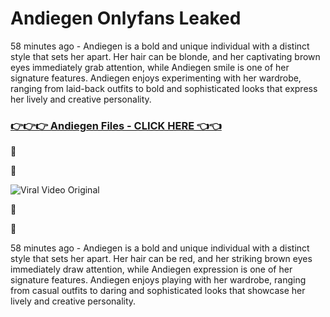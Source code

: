 # Andiegen Onlyfans Leaked

<p>58 minutes ago - Andiegen is a bold and unique individual with a distinct style that sets her apart. Her hair can be blonde, and her captivating brown eyes immediately grab attention, while Andiegen smile is one of her signature features. Andiegen enjoys experimenting with her wardrobe, ranging from laid-back outfits to bold and sophisticated looks that express her lively and creative personality.</p><p>
<h3><a href="https://fansleaks.com-getfree.pro/andiegen" rel="nofollow">👉👉👉 Andiegen Files - CLICK HERE 👈👈</a></h3>
<p>🔻</p>
<p>🔻</p> <p>
<a href="https://fansleaks.com-getfree.pro/andiegen" rel="nofollow"><img src="https://i.imgur.com/0ZbtXZ5.gif" alt="Viral Video Original" style="max-width: 100%; display: inline-block;" data-target="animated-image.originalImage"></a>
<p>🔻</p>
<p>🔻</p> <p>58 minutes ago - Andiegen is a bold and unique individual with a distinct style that sets her apart. Her hair can be red, and her striking brown eyes immediately draw attention, while Andiegen expression is one of her signature features. Andiegen enjoys playing with her wardrobe, ranging from casual outfits to daring and sophisticated looks that showcase her lively and creative personality.</p>